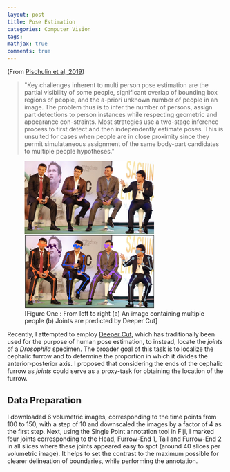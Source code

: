 ```yaml
---
layout: post
title: Pose Estimation
categories: Computer Vision
tags:
mathjax: true
comments: true
---
```

 
(From [Pischulin et al, 2019](https://arxiv.org/abs/1511.06645))
> "Key challenges inherent to multi person pose estimation are the partial visibility of some people, significant overlap of bounding box regions of people, and the a-priori unknown number of people in an image.  The problem thus is to infer the number of persons, assign part detections to person instances while respecting geometric and appearance con-straints. Most strategies use a two-stage inference process to first detect and then independently estimate poses. This is unsuited for cases when people are in close proximity since they permit simulataneous assignment of the same body-part candidates to multiple people hypotheses."

<p float="center"><figure>
<img src="../images/2019-08-10/imageOne.jpg" width= "300" />
<img src="../images/2019-08-10/imageTwo.png" width ="300"/>
<figcaption>
[Figure One : From left to right (a) An image containing multiple people (b) Joints are predicted by Deeper Cut]</figcaption></figure>
</p>

Recently, I attempted to employ [Deeper Cut](https://arxiv.org/abs/1605.03170), which has traditionally been used for the purpose of human pose estimation, to instead, locate the *joints* of a *Drosophila* specimen. The broader goal of this task is to localize the cephalic furrow and to determine the proportion in which it divides the anterior-posterior axis. I proposed that considering the ends of the cephalic furrow as *joints* could serve as a proxy-task for obtaining the location of the furrow.

## Data Preparation

I downloaded 6 volumetric images, corresponding to the time points from 100 to 150, with a step of 10 and downscaled the images by a factor of 4 as the first step. Next, using the Single Point annotation tool in Fiji, I marked four joints corresponding to the Head, Furrow-End 1, Tail and Furrow-End 2 in all slices where these joints appeared easy to spot (around 40 slices per volumetric image). It helps to set the contrast to the maximum possible for clearer delineation of boundaries, while performing the annotation.




